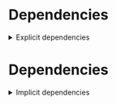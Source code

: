 # Dependencies

<details>
<summary>Explicit dependencies</summary>
|Dependency|Before|After|Change|Explicit|Package|Environments|
|-|-|-|-|-|-|-|
|pip|23.3.2|24.0|Major Upgrade|true|conda|*all envs* on {linux-64, osx-64, win-64}<br/>{lint, pl014, pl015, pl016, pl017, pl018, pl019, pl020, py310, py311, py312, py39} on osx-arm64|
|pip|23.3.1|24.0|Major Upgrade|true|conda|default on osx-arm64|
|pytest-cov|4.1.0|5.0.0|Major Upgrade|true|conda|{default, pl014, pl015, pl016, pl017, pl018, pl019, pl020, py310, py311, py312, py39} on *all platforms*|
|hatchling|1.21.1|1.24.2|Minor Upgrade|true|conda|*all*|
|hypothesis|6.97.4|6.103.2|Minor Upgrade|true|conda|{pl014, pl015, pl016, pl017, pl018, pl019, pl020, py310, py311, py312, py39} on {linux-64, osx-64, win-64}<br/>default on *all platforms*|
|hypothesis|6.97.1|6.103.2|Minor Upgrade|true|conda|{pl017, pl018, pl019, pl020, py310, py311, py312, py39} on osx-arm64|
|hypothesis|6.97.2|6.103.2|Minor Upgrade|true|conda|{pl014, pl015, pl016} on osx-arm64|
|pre-commit|3.6.0|3.7.1|Minor Upgrade|true|conda|lint on *all platforms*|
|pytest|8.0.0|8.2.2|Minor Upgrade|true|conda|{default, pl014, pl015, pl016, pl017, pl018, pl019, pl020, py310, py311, py312, py39} on *all platforms*|
|polars|0.20.6|0.20.31|Patch Upgrade|true|conda|{lint, py310, py311, py312, py39} on *all platforms*<br/>default on {linux-64, osx-64, win-64}<br/>pl020 on win-64|
|polars|0.20.16|0.20.31|Patch Upgrade|true|conda|pl020 on {linux-64, osx-64, osx-arm64}|
|polars|0.20.3|0.20.31|Patch Upgrade|true|conda|default on osx-arm64|
|python|3.9.18|3.9.19|Patch Upgrade|true|conda|py39 on *all platforms*|
|python|3.12.1|3.12.3|Patch Upgrade|true|conda|{lint, py312} on *all platforms*<br/>default on {linux-64, osx-64, win-64}|
|python|3.12.0|3.12.3|Patch Upgrade|true|conda|default on osx-arm64|
|python|3.11.7|3.11.9|Patch Upgrade|true|conda|py311 on *all platforms*|
|python|3.10.13|3.10.14|Patch Upgrade|true|conda|py310 on *all platforms*|

</details>

# Dependencies

<details>
<summary>Implicit dependencies</summary>
|Dependency|Before|After|Change|Explicit|Package|Environments|
|-|-|-|-|-|-|-|
|typing_extensions|4.9.0||Removed|false|conda|{default, lint, py311, py312} on win-64|
|ca-certificates|2023.11.17|2024.6.2|Major Upgrade|false|conda|*all*|
|libcxx|16.0.6|17.0.6|Major Upgrade|false|conda|*all envs* on {osx-64, osx-arm64}|
|llvm-openmp|17.0.6|18.1.7|Major Upgrade|false|conda|*all envs* on osx-64<br/>{lint, pl014, pl015, pl016, pl017, pl018, pl019, pl020, py310, py311, py312, py39} on osx-arm64|
|llvm-openmp|17.0.5|18.1.7|Major Upgrade|false|conda|default on osx-arm64|
|packaging|23.2|24.1|Major Upgrade|false|conda|*all*|
|setuptools|69.0.3|70.0.0|Major Upgrade|false|conda|*all envs* on {linux-64, osx-64, win-64}<br/>{lint, pl014, pl015, pl016, pl017, pl018, pl019, pl020, py310, py311, py312, py39} on osx-arm64|
|setuptools|68.2.2|70.0.0|Major Upgrade|false|conda|default on osx-arm64|
|tzdata|2023d|2024a|Major Upgrade|false|conda|*all envs* on {linux-64, osx-64, win-64}<br/>{lint, pl014, pl015, pl016, pl017, pl018, pl019, pl020, py310, py311, py312, py39} on osx-arm64|
|tzdata|2023c|2024a|Major Upgrade|false|conda|default on osx-arm64|
|coverage|7.4.4|7.5.3|Minor Upgrade|false|conda|{default, pl014, pl015, pl016, pl017, pl018, pl019, pl020, py310, py311, py312, py39} on *all platforms*|
|filelock|3.13.1|3.15.1|Minor Upgrade|false|conda|lint on *all platforms*|
|importlib-metadata|7.0.1|7.1.0|Minor Upgrade|false|conda|*all*|
|intel-openmp|2024.0.0|2024.1.0|Minor Upgrade|false|conda|*all envs* on win-64|
|libexpat|2.5.0|2.6.2|Minor Upgrade|false|conda|{default, lint, py311, py312} on *all platforms*|
|libhwloc|2.9.3|2.10.0|Minor Upgrade|false|conda|*all envs* on win-64|
|libsqlite|3.45.2|3.46.0|Minor Upgrade|false|conda|{pl014, pl015, pl016, pl017, pl018, pl019, pl020} on *all platforms*|
|libsqlite|3.44.2|3.46.0|Minor Upgrade|false|conda|{default, lint, py310, py311, py312, py39} on *all platforms*|
|libzlib|1.2.13|1.3.1|Minor Upgrade|false|conda|*all*|
|mkl|2024.0.0|2024.1.0|Minor Upgrade|false|conda|*all envs* on win-64|
|ncurses|6.4.20240210|6.5|Minor Upgrade|false|conda|{pl014, pl015, pl016, pl017, pl018, pl019, pl020} on {linux-64, osx-64, osx-arm64}|
|ncurses|6.4|6.5|Minor Upgrade|false|conda|{default, lint, py310, py311, py312, py39} on {linux-64, osx-64, osx-arm64}|
|nodeenv|1.8.0|1.9.1|Minor Upgrade|false|conda|lint on *all platforms*|
|openssl|3.2.1|3.3.1|Minor Upgrade|false|conda|*all envs* on {linux-64, osx-64, win-64}<br/>{lint, pl014, pl015, pl016, pl017, pl018, pl019, pl020} on osx-arm64|
|openssl|3.2.0|3.3.1|Minor Upgrade|false|conda|{default, py310, py311, py312, py39} on osx-arm64|
|pluggy|1.4.0|1.5.0|Minor Upgrade|false|conda|*all*|
|pycparser|2.21|2.22|Minor Upgrade|false|conda|lint on *all platforms*|
|tbb|2021.11.0|2021.12.0|Minor Upgrade|false|conda|*all envs* on win-64|
|trove-classifiers|2024.1.8|2024.5.22|Minor Upgrade|false|conda|*all*|
|typing_extensions|4.9.0|4.12.2|Minor Upgrade|false|conda|{pl016, pl017, pl018, pl020, py310, py39} on *all platforms*<br/>pl019 on {linux-64, osx-64, osx-arm64}|
|vc14_runtime|14.38.33130|14.40.33810|Minor Upgrade|false|conda|*all envs* on win-64|
|virtualenv|20.25.0|20.26.2|Minor Upgrade|false|conda|lint on *all platforms*|
|vs2015_runtime|14.38.33130|14.40.33810|Minor Upgrade|false|conda|*all envs* on win-64|
|wheel|0.42.0|0.43.0|Minor Upgrade|false|conda|*all envs* on {linux-64, osx-64, win-64}<br/>{lint, pl014, pl015, pl016, pl017, pl018, pl019, pl020, py310, py311, py312, py39} on osx-arm64|
|wheel|0.41.3|0.43.0|Minor Upgrade|false|conda|default on osx-arm64|
|zipp|3.17.0|3.19.2|Minor Upgrade|false|conda|*all*|
|identify|2.5.33|2.5.36|Patch Upgrade|false|conda|lint on *all platforms*|
|libopenblas|0.3.26|0.3.27|Patch Upgrade|false|conda|*all envs* on {linux-64, osx-64}<br/>{lint, pl014, pl015, pl016, pl017, pl018, pl019, pl020, py310, py311, py312, py39} on osx-arm64|
|libopenblas|0.3.25|0.3.27|Patch Upgrade|false|conda|default on osx-arm64|
|libxml2|2.12.4|2.12.7|Patch Upgrade|false|conda|*all envs* on win-64|
|numpy|1.26.3|1.26.4|Patch Upgrade|false|conda|{lint, py310, py311, py312, py39} on *all platforms*<br/>default on {linux-64, osx-64, win-64}|
|numpy|1.26.2|1.26.4|Patch Upgrade|false|conda|default on osx-arm64|
|platformdirs|4.2.0|4.2.2|Patch Upgrade|false|conda|lint on *all platforms*|
|ld_impl_linux-64|h41732ed_0|hf3520f5_4|Only build string|false|conda|*all envs* on linux-64|
|libblas|21_win64_mkl|22_win64_mkl|Only build string|false|conda|*all envs* on win-64|
|libblas|21_osxarm64_openblas|22_osxarm64_openblas|Only build string|false|conda|{lint, pl014, pl015, pl016, pl017, pl018, pl019, pl020, py310, py311, py312, py39} on osx-arm64|
|libblas|20_osxarm64_openblas|22_osxarm64_openblas|Only build string|false|conda|default on osx-arm64|
|libblas|21_osx64_openblas|22_osx64_openblas|Only build string|false|conda|*all envs* on osx-64|
|libblas|21_linux64_openblas|22_linux64_openblas|Only build string|false|conda|*all envs* on linux-64|
|libcblas|21_win64_mkl|22_win64_mkl|Only build string|false|conda|*all envs* on win-64|
|libcblas|21_osxarm64_openblas|22_osxarm64_openblas|Only build string|false|conda|{lint, pl014, pl015, pl016, pl017, pl018, pl019, pl020, py310, py311, py312, py39} on osx-arm64|
|libcblas|20_osxarm64_openblas|22_osxarm64_openblas|Only build string|false|conda|default on osx-arm64|
|libcblas|21_osx64_openblas|22_osx64_openblas|Only build string|false|conda|*all envs* on osx-64|
|libcblas|21_linux64_openblas|22_linux64_openblas|Only build string|false|conda|*all envs* on linux-64|
|libgcc-ng|h807b86a_4|h77fa898_9|Only build string|false|conda|*all envs* on linux-64|
|libgfortran|13_2_0_hd922786_2|13_2_0_hd922786_3|Only build string|false|conda|{lint, pl014, pl015, pl016, pl017, pl018, pl019, pl020, py310, py311, py312, py39} on osx-arm64|
|libgfortran|13_2_0_hd922786_1|13_2_0_hd922786_3|Only build string|false|conda|default on osx-arm64|
|libgfortran|13_2_0_h97931a8_2|13_2_0_h97931a8_3|Only build string|false|conda|*all envs* on osx-64|
|libgfortran-ng|h69a702a_4|h69a702a_9|Only build string|false|conda|*all envs* on linux-64|
|libgfortran5|hf226fd6_2|hf226fd6_3|Only build string|false|conda|{lint, pl014, pl015, pl016, pl017, pl018, pl019, pl020, py310, py311, py312, py39} on osx-arm64|
|libgfortran5|hf226fd6_1|hf226fd6_3|Only build string|false|conda|default on osx-arm64|
|libgfortran5|ha4646dd_4|h3d2ce59_9|Only build string|false|conda|*all envs* on linux-64|
|libgfortran5|h2873a65_2|h2873a65_3|Only build string|false|conda|*all envs* on osx-64|
|libgomp|h807b86a_4|h77fa898_9|Only build string|false|conda|*all envs* on linux-64|
|liblapack|21_win64_mkl|22_win64_mkl|Only build string|false|conda|*all envs* on win-64|
|liblapack|21_osxarm64_openblas|22_osxarm64_openblas|Only build string|false|conda|{lint, pl014, pl015, pl016, pl017, pl018, pl019, pl020, py310, py311, py312, py39} on osx-arm64|
|liblapack|20_osxarm64_openblas|22_osxarm64_openblas|Only build string|false|conda|default on osx-arm64|
|liblapack|21_osx64_openblas|22_osx64_openblas|Only build string|false|conda|*all envs* on osx-64|
|liblapack|21_linux64_openblas|22_linux64_openblas|Only build string|false|conda|*all envs* on linux-64|
|libstdcxx-ng|h7e041cc_4|hc0a3c3a_9|Only build string|false|conda|*all envs* on linux-64|
|vc|hcf57466_18|h8a93ad2_20|Only build string|false|conda|*all envs* on win-64|

</details>

[^1]: **Bold** means explicit dependency.
[^2]: Dependency got downgraded.
